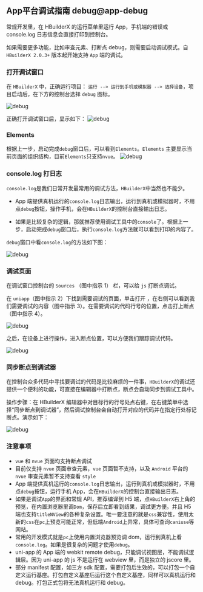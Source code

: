 ## App平台调试指南 debug@app-debug

常规开发里，在 HBuilderX 的运行菜单里运行 App，手机端的错误或 console.log 日志信息会直接打印到控制台。

如果需要更多功能，比如审查元素、打断点 debug，则需要启动调试模式。自 `HBuilderX 2.0.3+` 版本起开始支持 `App` 端的调试。

### 打开调试窗口

在 `HBuilderX` 中，正确运行项目： `运行 --> 运行到手机或模拟器 --> 选择设备`，项目启动后，在下方的控制台选择 `debug` 图标。

![debug](https://bjetxgzv.cdn.bspapp.com/VKCEYUGU-uni-app-doc/55245430-4f34-11eb-97b7-0dc4655d6e68.png)

正确打开调试窗口后，显示如下：
![debug](https://bjetxgzv.cdn.bspapp.com/VKCEYUGU-uni-app-doc/50f7e890-4f34-11eb-b680-7980c8a877b8.png)

### Elements

根据上一步，启动完成`debug`窗口后，可以看到`Elements`。`Elements` 主要显示当前页面的组织结构，目前`Elements`只支持`nvue`。
![debug](https://bjetxgzv.cdn.bspapp.com/VKCEYUGU-uni-app-doc/5433b2a0-4f34-11eb-8a36-ebb87efcf8c0.png)

### console.log 打日志

`console.log`是我们日常开发最常用的调试方法，`HBuilderX`中当然也不能少。

- App 端提供真机运行的`console.log`日志输出，运行到真机或模拟器时，不用点`debug`按钮，操作手机，会在`HBuilderX`的控制台直接输出日志。

- 如果是比较复杂的逻辑，那就推荐使用调试工具中的`console`了。根据上一步，启动完成`debug`窗口后，执行`console.log`方法就可以看到打印的内容了。

`debug`窗口中看`console.log`的方法如下图：

![debug](https://bjetxgzv.cdn.bspapp.com/VKCEYUGU-uni-app-doc/53673ae0-4f34-11eb-a16f-5b3e54966275.jpg)

### 调试页面

在调试窗口控制台的 `Sources` （图中指示 1） 栏，可以给 `js` 打断点调试。

在 `uniapp`（图中指示 2）下找到需要调试的页面，单击打开 ，在右侧可以看到我们需要调试的内容（图中指示 3）。在需要调试的代码行号的位置，点击打上断点（图中指示 4）。

![debug](https://bjetxgzv.cdn.bspapp.com/VKCEYUGU-uni-app-doc/58f09e70-4f34-11eb-8a36-ebb87efcf8c0.png)

之后，在设备上进行操作，进入断点位置，可以方便我们跟踪调试代码。

![debug](https://bjetxgzv.cdn.bspapp.com/VKCEYUGU-uni-app-doc/5839d190-4f34-11eb-8a36-ebb87efcf8c0.png)

### 同步断点到调试器

在控制台众多代码中寻找要调试的代码是比较麻烦的一件事，`HBuilderX`的调试还提供一个便利的功能，可直接在编辑器中打断点，断点会自动同步到调试工具中。

操作步骤：在 HBuilderX 编辑器中对目标行的行号处点右键，在右键菜单中选择“同步断点到调试器”，然后调试控制台会自动打开对应的代码并在指定行处标记断点。演示如下：

![debug](https://bjetxgzv.cdn.bspapp.com/VKCEYUGU-uni-app-doc/55de5560-4f34-11eb-8a36-ebb87efcf8c0.gif)

### 注意事项

- `vue` 和 `nvue` 页面均支持断点调试
- 目前仅支持 `nvue` 页面审查元素，`vue` 页面暂不支持，以及 `Android` 平台的 `nvue` 审查元素暂不支持查看 `style`
- App 端提供真机运行的`console.log`日志输出，运行到真机或模拟器时，不用点`debug`按钮，运行手机 App，会在`HBuilderX`的控制台直接输出日志。
- 如果是调试`App`的界面和常规 API，推荐编译到 H5 端，点`HBuilderX`右上角的预览，在内置浏览器里调`Dom`，保存后立即看到结果，调试更方便。并且 H5 端也支持`titleNView`的各种复杂设置。唯一要注意的就是`css`兼容性，使用太新的`css`在`pc`上预览可能正常，但低端`Android`上异常，具体可查询`caniuse`等网站。
- 常用的开发模式就是`pc`上使用内置浏览器预览调 dom，运行到真机上看`console.log`。如果是很复杂的问题才使用`debug`。
- uni-app 的 App 端的 webkit remote debug，只能调试视图层，不能调试逻辑层。因为 uni-app 的 js 不是运行在 webview 里，而是独立的 jscore 里。
- 部分 manifest 配置，如三方 sdk 配置，需要打包后生效的，可以打包一个自定义运行基座。打包自定义基座后运行这个自定义基座，同样可以真机运行和 debug。打包正式包将无法真机运行和 debug。
